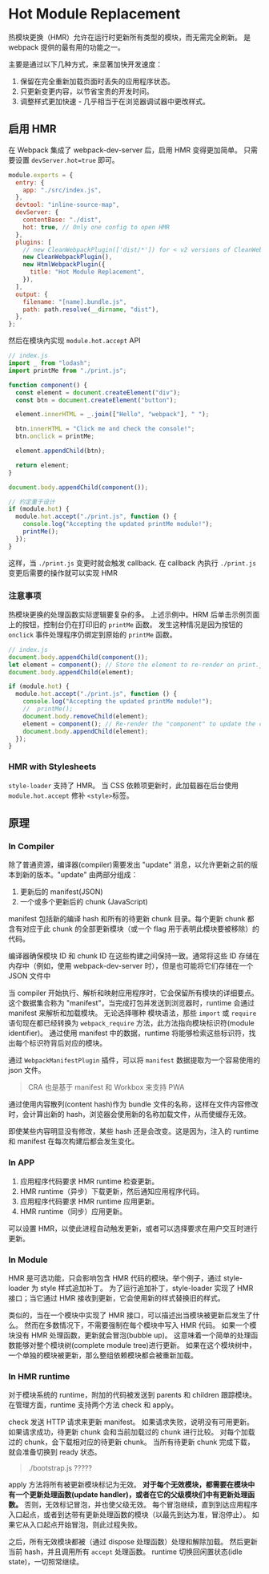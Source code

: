 # Hot Module Replacement

热模块更换（HMR）允许在运行时更新所有类型的模块，而无需完全刷新。
是 webpack 提供的最有用的功能之一。

主要是通过以下几种方式，来显著加快开发速度：

1. 保留在完全重新加载页面时丢失的应用程序状态。
2. 只更新变更内容，以节省宝贵的开发时间。
3. 调整样式更加快速 - 几乎相当于在浏览器调试器中更改样式。

## 启用 HMR

在 Webpack 集成了 webpack-dev-server 后，启用 HMR 变得更加简单。
只需要设置 `devServer.hot=true` 即可。

```js
module.exports = {
  entry: {
    app: "./src/index.js",
  },
  devtool: "inline-source-map",
  devServer: {
    contentBase: "./dist",
    hot: true, // Only one config to open HMR
  },
  plugins: [
    // new CleanWebpackPlugin(['dist/*']) for < v2 versions of CleanWebpackPlugin
    new CleanWebpackPlugin(),
    new HtmlWebpackPlugin({
      title: "Hot Module Replacement",
    }),
  ],
  output: {
    filename: "[name].bundle.js",
    path: path.resolve(__dirname, "dist"),
  },
};
```

然后在模块內实现 `module.hot.accept` API

```js
// index.js
import _ from "lodash";
import printMe from "./print.js";

function component() {
  const element = document.createElement("div");
  const btn = document.createElement("button");

  element.innerHTML = _.join(["Hello", "webpack"], " ");

  btn.innerHTML = "Click me and check the console!";
  btn.onclick = printMe;

  element.appendChild(btn);

  return element;
}

document.body.appendChild(component());

// 约定重于设计
if (module.hot) {
  module.hot.accept("./print.js", function () {
    console.log("Accepting the updated printMe module!");
    printMe();
  });
}
```

这样，当 `./print.js` 变更时就会触发 callback. 在 callback 內执行 `./print.js` 变更后需要的操作就可以实现 HMR

### 注意事项

热模块更换的处理函数实际逻辑要复杂的多。
上述示例中。HRM 后单击示例页面上的按钮，控制台仍在打印旧的 `printMe` 函数。
发生这种情况是因为按钮的 `onclick` 事件处理程序仍绑定到原始的 `printMe` 函数。

```js
// index.js
document.body.appendChild(component());
let element = component(); // Store the element to re-render on print.js changes
document.body.appendChild(element);

if (module.hot) {
  module.hot.accept("./print.js", function () {
    console.log("Accepting the updated printMe module!");
    //  printMe();
    document.body.removeChild(element);
    element = component(); // Re-render the "component" to update the click handler
    document.body.appendChild(element);
  });
}
```

### HMR with Stylesheets

`style-loader` 支持了 HMR。
当 CSS 依赖项更新时，此加载器在后台使用 `module.hot.accept` 修补 `<style>`标签。

## 原理

### In Compiler

除了普通资源，编译器(compiler)需要发出 "update" 消息，以允许更新之前的版本到新的版本。"update" 由两部分组成：

1. 更新后的 manifest(JSON)
2. 一个或多个更新后的 chunk (JavaScript)

manifest 包括新的编译 hash 和所有的待更新 chunk 目录。每个更新 chunk 都含有对应于此 chunk 的全部更新模块（或一个 flag 用于表明此模块要被移除）的代码。

编译器确保模块 ID 和 chunk ID 在这些构建之间保持一致。通常将这些 ID 存储在内存中（例如，使用 webpack-dev-server 时），但是也可能将它们存储在一个 JSON 文件中

当 compiler 开始执行、解析和映射应用程序时，它会保留所有模块的详细要点。
这个数据集合称为 "manifest"，当完成打包并发送到浏览器时，runtime 会通过 manifest 来解析和加载模块。
无论选择哪种 模块语法，那些 `import` 或 `require` 语句现在都已经转换为 `webpack_require` 方法，此方法指向模块标识符(module identifier)。
通过使用 manifest 中的数据，runtime 将能够检索这些标识符，找出每个标识符背后对应的模块。

通过 `WebpackManifestPlugin` 插件，可以将 `manifest` 数据提取为一个容易使用的 json 文件。

> CRA 也是基于 manifest 和 Workbox 来支持 PWA

通过使用内容散列(content hash)作为 bundle 文件的名称，这样在文件内容修改时，会计算出新的 hash，浏览器会使用新的名称加载文件，从而使缓存无效。

即使某些内容明显没有修改，某些 hash 还是会改变。这是因为，注入的 runtime 和 manifest 在每次构建后都会发生变化。

### In APP

1. 应用程序代码要求 HMR runtime 检查更新。
2. HMR runtime（异步）下载更新，然后通知应用程序代码。
3. 应用程序代码要求 HMR runtime 应用更新。
4. HMR runtime（同步）应用更新。

可以设置 HMR，以使此进程自动触发更新，或者可以选择要求在用户交互时进行更新。

### In Module

HMR 是可选功能，只会影响包含 HMR 代码的模块。举个例子，通过 style-loader 为 style 样式追加补丁。
为了运行追加补丁，style-loader 实现了 HMR 接口；当它通过 HMR 接收到更新，它会使用新的样式替换旧的样式。

类似的，当在一个模块中实现了 HMR 接口，可以描述出当模块被更新后发生了什么。
然而在多数情况下，不需要强制在每个模块中写入 HMR 代码。
如果一个模块没有 HMR 处理函数，更新就会冒泡(bubble up)。
这意味着一个简单的处理函数能够对整个模块树(complete module tree)进行更新。
如果在这个模块树中，一个单独的模块被更新，那么整组依赖模块都会被重新加载。

### In HMR runtime

对于模块系统的 runtime，附加的代码被发送到 parents 和 children 跟踪模块。
在管理方面，runtime 支持两个方法 check 和 apply。

check 发送 HTTP 请求来更新 manifest。
如果请求失败，说明没有可用更新。
如果请求成功，待更新 chunk 会和当前加载过的 chunk 进行比较。
对每个加载过的 chunk，会下载相对应的待更新 chunk。
当所有待更新 chunk 完成下载，就会准备切换到 ready 状态。

> ./bootstrap.js ?????

apply 方法将所有被更新模块标记为无效。
**对于每个无效模块，都需要在模块中有一个更新处理函数(update handler)，或者在它的父级模块们中有更新处理函数。**
否则，无效标记冒泡，并也使父级无效。
每个冒泡继续，直到到达应用程序入口起点，或者到达带有更新处理函数的模块（以最先到达为准，冒泡停止）。
如果它从入口起点开始冒泡，则此过程失败。

之后，所有无效模块都被（通过 dispose 处理函数）处理和解除加载。
然后更新当前 hash，并且调用所有 `accept` 处理函数。
runtime 切换回闲置状态(idle state)，一切照常继续。
